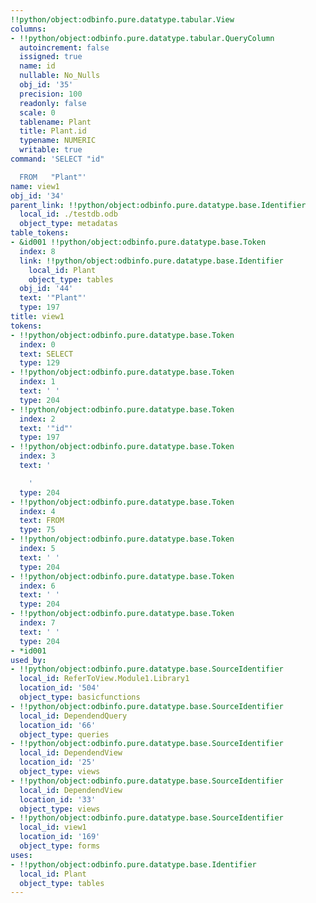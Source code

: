 ```yaml
---
!!python/object:odbinfo.pure.datatype.tabular.View
columns:
- !!python/object:odbinfo.pure.datatype.tabular.QueryColumn
  autoincrement: false
  issigned: true
  name: id
  nullable: No_Nulls
  obj_id: '35'
  precision: 100
  readonly: false
  scale: 0
  tablename: Plant
  title: Plant.id
  typename: NUMERIC
  writable: true
command: 'SELECT "id"

  FROM   "Plant"'
name: view1
obj_id: '34'
parent_link: !!python/object:odbinfo.pure.datatype.base.Identifier
  local_id: ./testdb.odb
  object_type: metadatas
table_tokens:
- &id001 !!python/object:odbinfo.pure.datatype.base.Token
  index: 8
  link: !!python/object:odbinfo.pure.datatype.base.Identifier
    local_id: Plant
    object_type: tables
  obj_id: '44'
  text: '"Plant"'
  type: 197
title: view1
tokens:
- !!python/object:odbinfo.pure.datatype.base.Token
  index: 0
  text: SELECT
  type: 129
- !!python/object:odbinfo.pure.datatype.base.Token
  index: 1
  text: ' '
  type: 204
- !!python/object:odbinfo.pure.datatype.base.Token
  index: 2
  text: '"id"'
  type: 197
- !!python/object:odbinfo.pure.datatype.base.Token
  index: 3
  text: '

    '
  type: 204
- !!python/object:odbinfo.pure.datatype.base.Token
  index: 4
  text: FROM
  type: 75
- !!python/object:odbinfo.pure.datatype.base.Token
  index: 5
  text: ' '
  type: 204
- !!python/object:odbinfo.pure.datatype.base.Token
  index: 6
  text: ' '
  type: 204
- !!python/object:odbinfo.pure.datatype.base.Token
  index: 7
  text: ' '
  type: 204
- *id001
used_by:
- !!python/object:odbinfo.pure.datatype.base.SourceIdentifier
  local_id: ReferToView.Module1.Library1
  location_id: '504'
  object_type: basicfunctions
- !!python/object:odbinfo.pure.datatype.base.SourceIdentifier
  local_id: DependendQuery
  location_id: '66'
  object_type: queries
- !!python/object:odbinfo.pure.datatype.base.SourceIdentifier
  local_id: DependendView
  location_id: '25'
  object_type: views
- !!python/object:odbinfo.pure.datatype.base.SourceIdentifier
  local_id: DependendView
  location_id: '33'
  object_type: views
- !!python/object:odbinfo.pure.datatype.base.SourceIdentifier
  local_id: view1
  location_id: '169'
  object_type: forms
uses:
- !!python/object:odbinfo.pure.datatype.base.Identifier
  local_id: Plant
  object_type: tables
---
```

